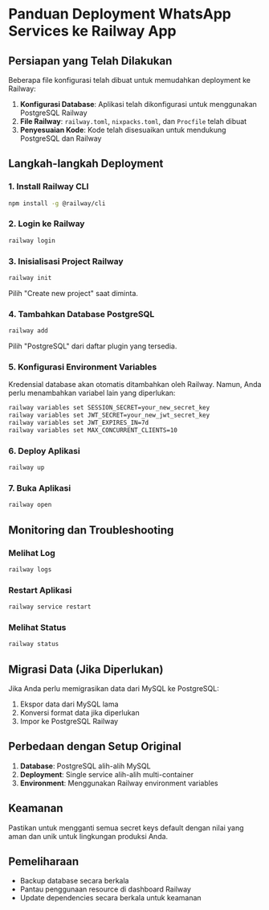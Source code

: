 # Panduan Deployment WhatsApp Services ke Railway App

## Persiapan yang Telah Dilakukan

Beberapa file konfigurasi telah dibuat untuk memudahkan deployment ke Railway:

1. **Konfigurasi Database**: Aplikasi telah dikonfigurasi untuk menggunakan PostgreSQL Railway
2. **File Railway**: `railway.toml`, `nixpacks.toml`, dan `Procfile` telah dibuat
3. **Penyesuaian Kode**: Kode telah disesuaikan untuk mendukung PostgreSQL dan Railway

## Langkah-langkah Deployment

### 1. Install Railway CLI
```bash
npm install -g @railway/cli
```

### 2. Login ke Railway
```bash
railway login
```

### 3. Inisialisasi Project Railway
```bash
railway init
```
Pilih "Create new project" saat diminta.

### 4. Tambahkan Database PostgreSQL
```bash
railway add
```
Pilih "PostgreSQL" dari daftar plugin yang tersedia.

### 5. Konfigurasi Environment Variables
Kredensial database akan otomatis ditambahkan oleh Railway. Namun, Anda perlu menambahkan variabel lain yang diperlukan:

```bash
railway variables set SESSION_SECRET=your_new_secret_key
railway variables set JWT_SECRET=your_new_jwt_secret_key
railway variables set JWT_EXPIRES_IN=7d
railway variables set MAX_CONCURRENT_CLIENTS=10
```

### 6. Deploy Aplikasi
```bash
railway up
```

### 7. Buka Aplikasi
```bash
railway open
```

## Monitoring dan Troubleshooting

### Melihat Log
```bash
railway logs
```

### Restart Aplikasi
```bash
railway service restart
```

### Melihat Status
```bash
railway status
```

## Migrasi Data (Jika Diperlukan)

Jika Anda perlu memigrasikan data dari MySQL ke PostgreSQL:

1. Ekspor data dari MySQL lama
2. Konversi format data jika diperlukan
3. Impor ke PostgreSQL Railway

## Perbedaan dengan Setup Original

1. **Database**: PostgreSQL alih-alih MySQL
2. **Deployment**: Single service alih-alih multi-container
3. **Environment**: Menggunakan Railway environment variables

## Keamanan

Pastikan untuk mengganti semua secret keys default dengan nilai yang aman dan unik untuk lingkungan produksi Anda.

## Pemeliharaan

- Backup database secara berkala
- Pantau penggunaan resource di dashboard Railway
- Update dependencies secara berkala untuk keamanan
